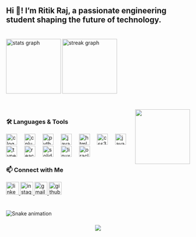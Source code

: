 <h2 align="left">Hi 👋! I’m Ritik Raj, a passionate engineering student shaping the future of technology.</h2>

###

<br clear="both">

<div align="left">
  <img src="https://github-readme-stats.vercel.app/api?username=codewith-raj&hide_title=true&hide_rank=false&show_icons=true&include_all_commits=true&count_private=true&disable_animations=false&theme=dark&locale=en&hide_border=false" height="150" alt="stats graph" />
  <img src="https://streak-stats.demolab.com?user=codewith-raj&locale=en&mode=daily&theme=dracula&hide_border=false&border_radius=5" height="150" alt="streak graph" />
</div>

###

<br clear="both">

<img align="right" height="150" src="https://media.giphy.com/media/v1.Y2lkPTc5MGI3NjExaXVzdmszZDNkMWVmNzU4NmJscm5zb2dmNnRxczRiOG9nNXU5a2NuYSZlcD12MV9naWZzX3NlYXJjaCZjdD1n/bGgsc5mWoryfgKBx1u/giphy.gif" />

###

### 🛠️ Languages & Tools

<div align="left">
  <img src="https://cdn.jsdelivr.net/gh/devicons/devicon/icons/c/c-original.svg" height="30" alt="c logo" />
  <img width="12" />
  <img src="https://cdn.jsdelivr.net/gh/devicons/devicon/icons/cplusplus/cplusplus-original.svg" height="30" alt="cplusplus logo" />
  <img width="12" />
  <img src="https://cdn.jsdelivr.net/gh/devicons/devicon/icons/python/python-original.svg" height="30" alt="python logo" />
  <img width="12" />
  <img src="https://cdn.jsdelivr.net/gh/devicons/devicon/icons/java/java-original.svg" height="30" alt="java logo" />
  <img width="12" />
  <img src="https://cdn.jsdelivr.net/gh/devicons/devicon/icons/html5/html5-plain-wordmark.svg" height="30" alt="html5 logo" />
  <img width="12" />
  <img src="https://cdn.jsdelivr.net/gh/devicons/devicon/icons/css3/css3-plain-wordmark.svg" height="30" alt="css3 logo" />
  <img width="12" />
  <img src="https://cdn.jsdelivr.net/gh/devicons/devicon/icons/javascript/javascript-plain.svg" height="30" alt="javascript logo" />
  <img width="12" />
  <img src="https://cdn.jsdelivr.net/gh/devicons/devicon/icons/typescript/typescript-original.svg" height="30" alt="typescript logo" />
  <img width="12" />
  <img src="https://cdn.jsdelivr.net/gh/devicons/devicon/icons/react/react-original-wordmark.svg" height="30" alt="react logo" />
  <img width="12" />
  <img src="https://cdn.jsdelivr.net/gh/devicons/devicon/icons/solidity/solidity-plain.svg" height="30" alt="solidity logo" />
  <img width="12" />
  <img src="https://cdn.jsdelivr.net/gh/devicons/devicon/icons/linux/linux-original.svg" height="30" alt="linux logo" />
  <img width="12" />
  <img src="https://cdn.jsdelivr.net/gh/devicons/devicon/icons/oracle/oracle-original.svg" height="30" alt="oracle logo" />
</div>

###

### 📫 Connect with Me

<div align="left">
  <a href="https://www.linkedin.com/in/ritik-raj-521765289?utm_source=share&utm_campaign=share_via&utm_content=profile&utm_medium=android_app" target="_blank">
    <img src="https://img.shields.io/static/v1?message=LinkedIn&logo=linkedin&label=&color=0077B5&logoColor=white&labelColor=&style=for-the-badge" height="35" alt="linkedin logo" />
  </a>
  <a href="https://www.instagram.com/_ritikraj_05?igsh=aWxzdWR0MWJmM3gy" target="_blank">
    <img src="https://img.shields.io/static/v1?message=Instagram&logo=instagram&label=&color=E4405F&logoColor=white&labelColor=&style=for-the-badge" height="35" alt="instagram logo" />
  </a>
  <a href="mailto:ritikrajunique111@gmail.com" target="_blank">
    <img src="https://img.shields.io/static/v1?message=Gmail&logo=gmail&label=&color=D14836&logoColor=white&labelColor=&style=for-the-badge" height="35" alt="gmail logo" />
  </a>
  <a href="https://github.com/codewith-raj" target="_blank">
    <img src="https://img.shields.io/static/v1?message=GitHub&logo=github&label=&color=181717&logoColor=white&labelColor=&style=for-the-badge" height="35" alt="github logo" />
  </a>
</div>

###

<br clear="both">

<img src="https://raw.githubusercontent.com/codewith-raj/codewith-raj/output/snake.svg" alt="Snake animation" />

###

<div align="center">
  <img src="https://profile-counter.glitch.me/codewith-raj/count.svg?" />
</div>

###

